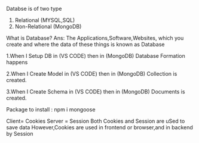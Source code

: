 Databse is of two type

1. Relational (MYSQL,SQL)
2. Non-Relational (MongoDB)

What is Database?
Ans: The Applications,Software,Websites, which you create and where the data of these things is known as Database


<!-- Important -->

1.When I Setup DB in (VS CODE) then in (MongoDB) Database Formation happens

2.When I Create Model in (VS CODE) then in (MongoDB)
Collection is created.

3.When I Create Schema in (VS CODE) then in (MongoDB)
Documents is created.


Package to install :
npm i mongoose


Client= Cookies
Server = Session
Both Cookies and Session are uSed to save data
However,Cookies are used in frontend or browser,and in backend by Session